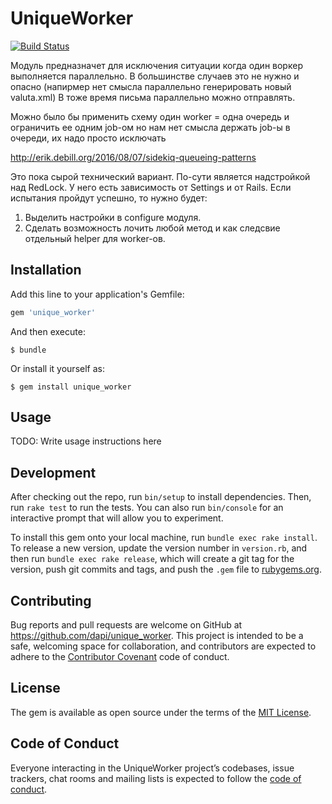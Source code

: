# UniqueWorker

[![Build Status](https://travis-ci.org/BrandyMint/unique_worker.svg)](https://travis-ci.org/BrandyMint/unique_worker)

Модуль предназначет для исключения ситуации
когда один воркер выполняется параллельно.
В большинстве случаев это не нужно и опасно (напирмер нет смысла параллельно генерировать новый valuta.xml)
В тоже время письма параллельно можно отправлять.

Можно было бы применить схему один worker = одна очередь и ограничить ее одним job-ом
но нам нет смысла держать job-ы в очереди, их надо просто исключать

http://erik.debill.org/2016/08/07/sidekiq-queueing-patterns

Это пока сырой технический вариант. По-сути является надстройкой над RedLock. У него есть зависимость от Settings и от
Rails. Если испытания пройдут успешно, то нужно будет:

1. Выделить настройки в configure модуля.
2. Сделать возможность лочить любой метод и как следсвие отдельный helper для
   worker-ов.

## Installation

Add this line to your application's Gemfile:

```ruby
gem 'unique_worker'
```

And then execute:

    $ bundle

Or install it yourself as:

    $ gem install unique_worker

## Usage

TODO: Write usage instructions here

## Development

After checking out the repo, run `bin/setup` to install dependencies. Then, run `rake test` to run the tests. You can also run `bin/console` for an interactive prompt that will allow you to experiment.

To install this gem onto your local machine, run `bundle exec rake install`. To release a new version, update the version number in `version.rb`, and then run `bundle exec rake release`, which will create a git tag for the version, push git commits and tags, and push the `.gem` file to [rubygems.org](https://rubygems.org).

## Contributing

Bug reports and pull requests are welcome on GitHub at https://github.com/dapi/unique_worker. This project is intended to be a safe, welcoming space for collaboration, and contributors are expected to adhere to the [Contributor Covenant](http://contributor-covenant.org) code of conduct.

## License

The gem is available as open source under the terms of the [MIT License](https://opensource.org/licenses/MIT).

## Code of Conduct

Everyone interacting in the UniqueWorker project’s codebases, issue trackers, chat rooms and mailing lists is expected to follow the [code of conduct](https://github.com/dapi/unique_worker/blob/master/CODE_OF_CONDUCT.md).
